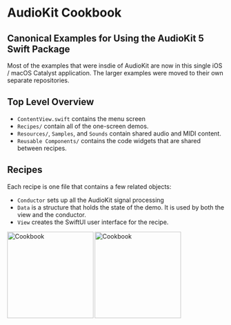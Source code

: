 # AudioKit Cookbook

## Canonical Examples for Using the AudioKit 5 Swift Package

Most of the examples that were insdie of AudioKit are now in this single iOS / macOS Catalyst application. The larger examples were moved to their own separate repositories.

## Top Level Overview

* `ContentView.swift` contains the menu screen
* `Recipes/` contain all of the one-screen demos. 
* `Resources/`, `Samples`, and `Sounds` contain shared audio and MIDI content.
* `Reusable Components/` contains the code widgets that are shared between recipes.

## Recipes

Each recipe is one file that contains a few related objects:

* `Conductor` sets up all the AudioKit signal processing
* `Data` is a structure that holds the state of the demo. It is used by both the view and the conductor.
* `View` creates the SwiftUI user interface for the recipe.

<img src="http://audiokit.io/images/Cookbook.png" alt="Cookbook" width="200" align=left />
<img src="http://audiokit.io/images/Cookbook2.png" alt="Cookbook" width="200"/>
